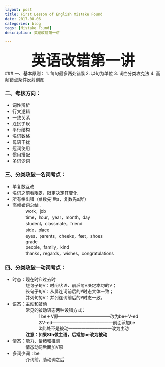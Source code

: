 ```yaml
---
layout: post
title: First Lesson of English Mistake Found
date: 2017-08-06
categories: blog
tags: [Mistake Found]
description: 英语改错第一讲

---
```


<center>
<font size="7" ><b>英语改错第一讲</b></font>
</center>
### 一、基本原则：      
1. 每句最多两处错误               
2. 以句为单位           
3. 词性分类攻克法    
4. 高频错点条件反射训练     

### 二、考核方向：   
- 词性辨析        
- 行文逻辑
- 一致关系
- 连接手段          
- 平行结构
- 名词数格
- 母语干扰
- 冠词使用
- 惯用搭配
- 多词少词        

### 三、分类攻破—名词考点：          
- 单复数互改     
- 名词之前看限定，限定决定其变化       
- 所有格出错（单数先'后s，复数先s后'）
- 高频错词总结：       
&emsp;&emsp;&emsp;work，job     
&emsp;&emsp;&emsp;time，hour，year，month，day     
&emsp;&emsp;&emsp;student，classmate，friend     
&emsp;&emsp;&emsp;side，place      
&emsp;&emsp;&emsp;eyes，parents，cheeks，feet，shoes        
&emsp;&emsp;&emsp;grade      
&emsp;&emsp;&emsp;people，family，kind      
&emsp;&emsp;&emsp;thanks，regards，wishes，congratulations

### 四、分类攻破—动词考点：   
- 时态：现在时和过去时         
&emsp;&emsp;&emsp;短句子的V：时间状语、前后句V决定本句的V；      
&emsp;&emsp;&emsp;长句子的V：从属连词前后的V时态大体一致；      
&emsp;&emsp;&emsp;并列句的V：并列连词前后的V时态一致。                               
- 语态：主动和被动         
&emsp;&emsp;&emsp;常见的被动语态两种设错方式：        
&emsp;&emsp;&emsp;&emsp;&emsp;&emsp;1:be＋V原————————————改为be＋V-ed       
&emsp;&emsp;&emsp;&emsp;&emsp;&emsp;2:V-ed——————————————前面添加be       
&emsp;&emsp;&emsp;&emsp;&emsp;&emsp;3:此处不是被动——————————改为主动      
&emsp;&emsp;&emsp;**注意：如果Sth做主语，后常加be改为被动**       
- 情态：能力、情绪和推测        
&emsp;&emsp;&emsp;情态动词后面加V原       
- 多词少词：be          
&emsp;&emsp;&emsp;介词前，助动词之后             
















